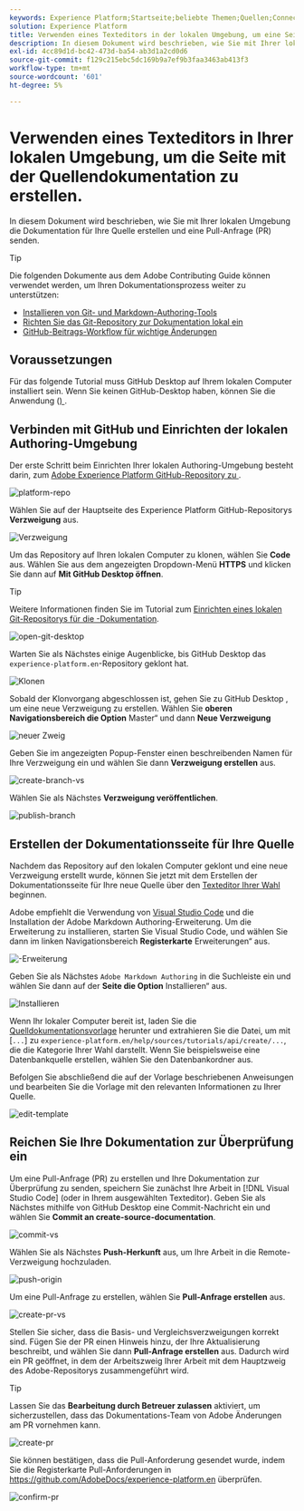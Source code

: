 ```yaml
---
keywords: Experience Platform;Startseite;beliebte Themen;Quellen;Connectoren;Quell-Connectoren;Quellen-SDK;SDK
solution: Experience Platform
title: Verwenden eines Texteditors in der lokalen Umgebung, um eine Seite mit der Quelldokumentation zu erstellen
description: In diesem Dokument wird beschrieben, wie Sie mit Ihrer lokalen Umgebung die Dokumentation für Ihre Quelle erstellen und eine Pull-Anfrage (PR) senden.
exl-id: 4cc89d1d-bc42-473d-ba54-ab3d1a2cd0d6
source-git-commit: f129c215ebc5dc169b9a7ef9b3faa3463ab413f3
workflow-type: tm+mt
source-wordcount: '601'
ht-degree: 5%

---
```


# Verwenden eines Texteditors in Ihrer lokalen Umgebung, um die Seite mit der Quellendokumentation zu erstellen.

In diesem Dokument wird beschrieben, wie Sie mit Ihrer lokalen Umgebung die Dokumentation für Ihre Quelle erstellen und eine Pull-Anfrage (PR) senden.

>[!TIP]
>
>Die folgenden Dokumente aus dem Adobe Contributing Guide können verwendet werden, um Ihren Dokumentationsprozess weiter zu unterstützen: <ul><li>[Installieren von Git- und Markdown-Authoring-Tools](https://experienceleague.adobe.com/docs/contributor/contributor-guide/setup/install-tools.html)</li><li>[Richten Sie das Git-Repository zur Dokumentation lokal ein](https://experienceleague.adobe.com/docs/contributor/contributor-guide/setup/local-repo.html)</li><li>[GitHub-Beitrags-Workflow für wichtige Änderungen](https://experienceleague.adobe.com/docs/contributor/contributor-guide/setup/full-workflow.html)</li></ul>

## Voraussetzungen

Für das folgende Tutorial muss GitHub Desktop auf Ihrem lokalen Computer installiert sein. Wenn Sie keinen GitHub-Desktop haben, können Sie die Anwendung ([) ](https://desktop.github.com/).

## Verbinden mit GitHub und Einrichten der lokalen Authoring-Umgebung

Der erste Schritt beim Einrichten Ihrer lokalen Authoring-Umgebung besteht darin, zum [Adobe Experience Platform GitHub-Repository zu ](https://github.com/AdobeDocs/experience-platform.en).

![platform-repo](../assets/platform-repo.png)

Wählen Sie auf der Hauptseite des Experience Platform GitHub-Repositorys **Verzweigung** aus.

![Verzweigung](../assets/fork.png)

Um das Repository auf Ihren lokalen Computer zu klonen, wählen Sie **Code** aus. Wählen Sie aus dem angezeigten Dropdown-Menü **HTTPS** und klicken Sie dann auf **Mit GitHub Desktop öffnen**.

>[!TIP]
>
>Weitere Informationen finden Sie im Tutorial zum [Einrichten eines lokalen Git-Repositorys für die -Dokumentation](https://experienceleague.adobe.com/docs/contributor/contributor-guide/setup/local-repo.html#create-a-local-clone-of-the-repository).

![open-git-desktop](../assets/open-git-desktop.png)

Warten Sie als Nächstes einige Augenblicke, bis GitHub Desktop das `experience-platform.en`-Repository geklont hat.

![Klonen](../assets/cloning.png)

Sobald der Klonvorgang abgeschlossen ist, gehen Sie zu GitHub Desktop , um eine neue Verzweigung zu erstellen. Wählen Sie **oberen Navigationsbereich die Option** Master“ und dann **Neue Verzweigung**

![neuer Zweig](../assets/new-branch.png)

Geben Sie im angezeigten Popup-Fenster einen beschreibenden Namen für Ihre Verzweigung ein und wählen Sie dann **Verzweigung erstellen** aus.

![create-branch-vs](../assets/create-branch-vs.png)

Wählen Sie als Nächstes **Verzweigung veröffentlichen**.

![publish-branch](../assets/publish-branch.png)

## Erstellen der Dokumentationsseite für Ihre Quelle

Nachdem das Repository auf den lokalen Computer geklont und eine neue Verzweigung erstellt wurde, können Sie jetzt mit dem Erstellen der Dokumentationsseite für Ihre neue Quelle über den [Texteditor Ihrer Wahl](https://experienceleague.adobe.com/docs/contributor/contributor-guide/setup/install-tools.html#understand-markdown-editors) beginnen.

Adobe empfiehlt die Verwendung von [Visual Studio Code](https://code.visualstudio.com/) und die Installation der Adobe Markdown Authoring-Erweiterung. Um die Erweiterung zu installieren, starten Sie Visual Studio Code, und wählen Sie dann im linken Navigationsbereich **Registerkarte** Erweiterungen“ aus.

![-Erweiterung ](../assets/extension.png)

Geben Sie als Nächstes `Adobe Markdown Authoring` in die Suchleiste ein und wählen Sie dann auf der **Seite die Option** Installieren“ aus.

![Installieren](../assets/install.png)

Wenn Ihr lokaler Computer bereit ist, laden Sie die [Quelldokumentationsvorlage](../assets/api-template.zip) herunter und extrahieren Sie die Datei, um mit [`...`] zu `experience-platform.en/help/sources/tutorials/api/create/...`, die die Kategorie Ihrer Wahl darstellt. Wenn Sie beispielsweise eine Datenbankquelle erstellen, wählen Sie den Datenbankordner aus.

Befolgen Sie abschließend die auf der Vorlage beschriebenen Anweisungen und bearbeiten Sie die Vorlage mit den relevanten Informationen zu Ihrer Quelle.

![edit-template](../assets/edit-template.png)

## Reichen Sie Ihre Dokumentation zur Überprüfung ein

Um eine Pull-Anfrage (PR) zu erstellen und Ihre Dokumentation zur Überprüfung zu senden, speichern Sie zunächst Ihre Arbeit in [!DNL Visual Studio Code] (oder in Ihrem ausgewählten Texteditor). Geben Sie als Nächstes mithilfe von GitHub Desktop eine Commit-Nachricht ein und wählen Sie **Commit an create-source-documentation**.

![commit-vs](../assets/commit-vs.png)

Wählen Sie als Nächstes **Push-Herkunft** aus, um Ihre Arbeit in die Remote-Verzweigung hochzuladen.

![push-origin](../assets/push-origin.png)

Um eine Pull-Anfrage zu erstellen, wählen Sie **Pull-Anfrage erstellen** aus.

![create-pr-vs](../assets/create-pr-vs.png)

Stellen Sie sicher, dass die Basis- und Vergleichsverzweigungen korrekt sind. Fügen Sie der PR einen Hinweis hinzu, der Ihre Aktualisierung beschreibt, und wählen Sie dann **Pull-Anfrage erstellen** aus. Dadurch wird ein PR geöffnet, in dem der Arbeitszweig Ihrer Arbeit mit dem Hauptzweig des Adobe-Repositorys zusammengeführt wird.

>[!TIP]
>
>Lassen Sie das **Bearbeitung durch Betreuer zulassen** aktiviert, um sicherzustellen, dass das Dokumentations-Team von Adobe Änderungen am PR vornehmen kann.

![create-pr](../assets/create-pr.png)

Sie können bestätigen, dass die Pull-Anforderung gesendet wurde, indem Sie die Registerkarte Pull-Anforderungen in https://github.com/AdobeDocs/experience-platform.en überprüfen.

![confirm-pr](../assets/confirm-pr.png)
